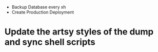 - Backup Database every xh
- Create Production Deployment

# Update the artsy styles of the dump and sync shell scripts
